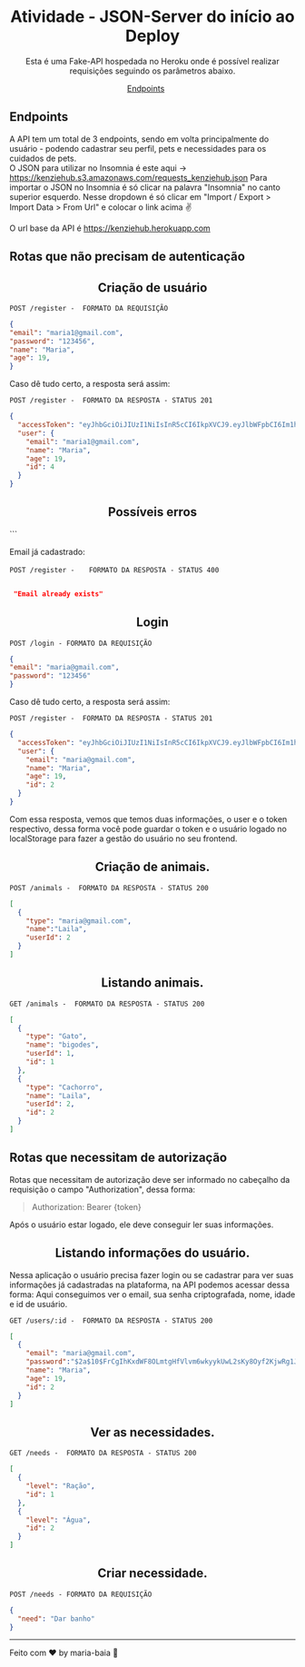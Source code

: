 <h1 align="center">
  Atividade - JSON-Server do início ao Deploy
</h1>

<p align = "center">
Esta é uma Fake-API hospedada no Heroku onde é possível realizar requisições seguindo os parâmetros abaixo.
</p>

<p align="center">
  <a href="#endpoints">Endpoints</a>&nbsp;&nbsp;&nbsp;&nbsp;&nbsp;&nbsp;
</p>


## **Endpoints**

A API tem um total de 3 endpoints, sendo em volta principalmente do usuário - podendo cadastrar seu perfil, pets e necessidades para os cuidados de pets. <br/>
O JSON para utilizar no Insomnia é este aqui -> https://kenziehub.s3.amazonaws.com/requests_kenziehub.json
Para importar o JSON no Insomnia é só clicar na palavra "Insomnia" no canto superior esquerdo. Nesse dropdown é só clicar em "Import / Export > Import Data > From Url" e colocar o link acima :v:

O url base da API é https://kenziehub.herokuapp.com

## Rotas que não precisam de autenticação

<h2 align ='center'> Criação de usuário </h2>

`POST /register -  FORMATO DA REQUISIÇÃO`
```json
{
"email": "maria1@gmail.com",
"password": "123456",
"name": "Maria",
"age": 19,
}
```

Caso dê tudo certo, a resposta será assim:

`POST /register -  FORMATO DA RESPOSTA - STATUS 201`
```json
{
  "accessToken": "eyJhbGciOiJIUzI1NiIsInR5cCI6IkpXVCJ9.eyJlbWFpbCI6Im1hcmlhMUBnbWFpbC5jb20iLCJpYXQiOjE2MzUyNjMyMjAsImV4cCI6MTYzNTI2NjgyMCwic3ViIjoiNCJ9.krTbGZCo6unxYsAUcwfMoxTU2GXj323DRhD_YEePMSk",
  "user": {
    "email": "maria1@gmail.com",
    "name": "Maria",
    "age": 19,
    "id": 4
  }
}
```

<h2 align ='center'> Possíveis erros </h2>
```

Email já cadastrado:

`POST /register - `
``  FORMATO DA RESPOSTA - STATUS 400``
```json

 "Email already exists"

```

<h2 align = "center"> Login </h2>

`POST /login - FORMATO DA REQUISIÇÃO`
```json
{
"email": "maria@gmail.com",
"password": "123456"
}
```

Caso dê tudo certo, a resposta será assim:

`POST /register -  FORMATO DA RESPOSTA - STATUS 201`
```json
{
  "accessToken": "eyJhbGciOiJIUzI1NiIsInR5cCI6IkpXVCJ9.eyJlbWFpbCI6Im1hcmlhQGdtYWlsLmNvbSIsImlhdCI6MTYzNTI2MzQ2MCwiZXhwIjoxNjM1MjY3MDYwLCJzdWIiOiIyIn0.L90h-Byt7fGgAhtw1uKX9QntsIwSjOs3fRf20Jcv-kc",
  "user": {
    "email": "maria@gmail.com",
    "name": "Maria",
    "age": 19,
    "id": 2
  }
}
```

Com essa resposta, vemos que temos duas informações, o user e o token respectivo, dessa forma você pode guardar o token e o usuário logado no localStorage para fazer a gestão do usuário no seu frontend.

<h2 align ='center'> Criação de animais. </h2>

`POST /animals -  FORMATO DA RESPOSTA - STATUS 200`
```json
[
  {
    "type": "maria@gmail.com",
    "name":"Laila",
    "userId": 2
  }
]

```

<h2 align ='center'> Listando animais. </h2>

`GET /animals -  FORMATO DA RESPOSTA - STATUS 200`
```json
[
  {
    "type": "Gato",
    "name": "bigodes",
    "userId": 1,
    "id": 1
  },
  {
    "type": "Cachorro",
    "name": "Laila",
    "userId": 2,
    "id": 2
  }
]

```

## Rotas que necessitam de autorização

Rotas que necessitam de autorização deve ser informado no cabeçalho da requisição o campo "Authorization", dessa forma:

> Authorization: Bearer {token}

Após o usuário estar logado, ele deve conseguir ler suas informações.

<h2 align ='center'> Listando informações do usuário. </h2>

Nessa aplicação o usuário precisa fazer login ou se cadastrar para ver suas informações já cadastradas na plataforma, na API podemos acessar dessa forma:
Aqui conseguimos ver o email, sua senha criptografada, nome, idade e id de usuário.

`GET /users/:id -  FORMATO DA RESPOSTA - STATUS 200`
```json
[
  {
    "email": "maria@gmail.com",
    "password":"$2a$10$FrCgIhKxdWF8OLmtgHfVlvm6wkyykUwL2sKy8Oyf2KjwRg1JL2",
    "name": "Maria",
    "age": 19,
    "id": 2
  }
]

```

<h2 align ='center'> Ver as necessidades. </h2>

`GET /needs -  FORMATO DA RESPOSTA - STATUS 200`
```json
[
  {
    "level": "Ração",
    "id": 1
  },
  {
    "level": "Água",
    "id": 2
  }
]

```

<h2 align ='center'> Criar necessidade. </h2>

`POST /needs - FORMATO DA REQUISIÇÃO`
```json
{
  "need": "Dar banho"
}
```

---
Feito com ♥ by maria-baia :wave:
